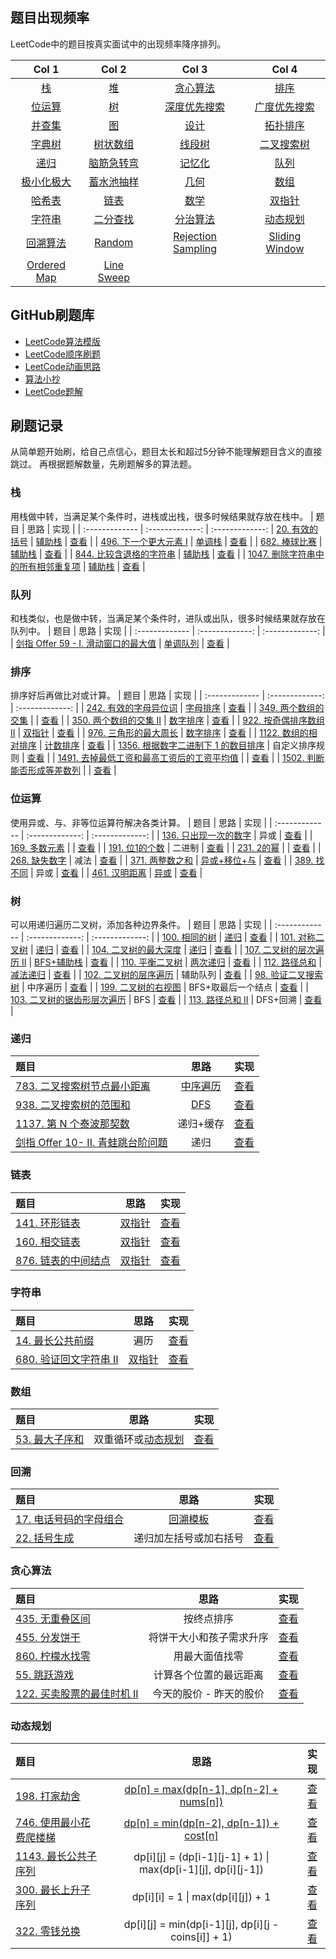 ## 题目出现频率

LeetCode中的题目按真实面试中的出现频率降序排列。

| Col 1 | Col 2 |  Col 3 | Col 4 |
| :-------------: | :-------------: | :-------------: | :-------------: |
| [栈](https://github.com/pwstrick/daily/blob/master/article/leetcode/stack.md) | [堆](https://github.com/pwstrick/daily/blob/master/article/leetcode/heap.md) | [贪心算法](https://github.com/pwstrick/daily/blob/master/article/leetcode/greedy.md) | [排序](https://github.com/pwstrick/daily/blob/master/article/leetcode/sort.md) |
| [位运算](https://github.com/pwstrick/daily/blob/master/article/leetcode/bit-manipulation.md) | [树](https://github.com/pwstrick/daily/blob/master/article/leetcode/tree.md) | [深度优先搜索](https://github.com/pwstrick/daily/blob/master/article/leetcode/depth-first-search.md) | [广度优先搜索](https://github.com/pwstrick/daily/blob/master/article/leetcode/breadth-first-search.md) |
| [并查集](https://github.com/pwstrick/daily/blob/master/article/leetcode/union-find.md) | [图](https://github.com/pwstrick/daily/blob/master/article/leetcode/graph.md) | [设计](https://github.com/pwstrick/daily/blob/master/article/leetcode/design.md) | [拓扑排序](https://github.com/pwstrick/daily/blob/master/article/leetcode/topological-sort.md) |
| [字典树](https://github.com/pwstrick/daily/blob/master/article/leetcode/trie.md) | [树状数组](https://github.com/pwstrick/daily/blob/master/article/leetcode/binary-indexed-tree.md) | [线段树](https://github.com/pwstrick/daily/blob/master/article/leetcode/segment-tree.md) | [二叉搜索树](https://github.com/pwstrick/daily/blob/master/article/leetcode/binary-search-tree.md) |
| [递归](https://github.com/pwstrick/daily/blob/master/article/leetcode/recursion.md) | [脑筋急转弯](https://github.com/pwstrick/daily/blob/master/article/leetcode/brainteaser.md) | [记忆化](https://github.com/pwstrick/daily/blob/master/article/leetcode/memoization.md) | [队列](https://github.com/pwstrick/daily/blob/master/article/leetcode/queue.md) |
| [极小化极大](https://github.com/pwstrick/daily/blob/master/article/leetcode/minimax.md) | [蓄水池抽样](https://github.com/pwstrick/daily/blob/master/article/leetcode/reservoir-sampling.md) | [几何](https://github.com/pwstrick/daily/blob/master/article/leetcode/geometry.md) | [数组](https://github.com/pwstrick/daily/blob/master/article/leetcode/array.md) |
| [哈希表](https://github.com/pwstrick/daily/blob/master/article/leetcode/hash-table.md) | [链表](https://github.com/pwstrick/daily/blob/master/article/leetcode/linked-list.md) | [数学](https://github.com/pwstrick/daily/blob/master/article/leetcode/math.md) | [双指针](https://github.com/pwstrick/daily/blob/master/article/leetcode/two-pointers.md) |
| [字符串](https://github.com/pwstrick/daily/blob/master/article/leetcode/string.md) | [二分查找](https://github.com/pwstrick/daily/blob/master/article/leetcode/binary-search.md) | [分治算法](https://github.com/pwstrick/daily/blob/master/article/leetcode/divide-and-conquer.md) | [动态规划](https://github.com/pwstrick/daily/blob/master/article/leetcode/dynamic-programming.md) |
| [回溯算法](https://github.com/pwstrick/daily/blob/master/article/leetcode/backtracking.md) | [Random](https://github.com/pwstrick/daily/blob/master/article/leetcode/random.md) | [Rejection Sampling](https://github.com/pwstrick/daily/blob/master/article/leetcode/rejection-sampling.md) | [Sliding Window](https://github.com/pwstrick/daily/blob/master/article/leetcode/sliding-window.md) |
| [Ordered Map](https://github.com/pwstrick/daily/blob/master/article/leetcode/ordered-map.md) | [Line Sweep](https://github.com/pwstrick/daily/blob/master/article/leetcode/line-sweep.md) | &nbsp; | &nbsp; |

## GitHub刷题库
* [LeetCode算法模版](https://github.com/greyireland/algorithm-pattern)
* [LeetCode顺序刷题](https://github.com/wind-liang/leetcode)
* [LeetCode动画思路](https://github.com/MisterBooo/LeetCodeAnimation)
* [算法小抄](https://github.com/labuladong/fucking-algorithm)
* [LeetCode题解](https://github.com/azl397985856/leetcode)

## 刷题记录
从简单题开始刷，给自己点信心，题目太长和超过5分钟不能理解题目含义的直接跳过。
再根据题解数量，先刷题解多的算法题。

### 栈
用栈做中转，当满足某个条件时，进栈或出栈，很多时候结果就存放在栈中。
| 题目 | 思路 | 实现  |
| :------------- | :-------------: | :-------------: |
[20. 有效的括号](https://leetcode-cn.com/problems/valid-parentheses/) | [辅助栈](https://leetcode-cn.com/problems/valid-parentheses/solution/zhu-bu-fen-xi-tu-jie-zhan-zhan-shi-zui-biao-zhun-d/) | [查看](https://github.com/pwstrick/daily/issues/1012) |
| [496. 下一个更大元素 I](https://leetcode-cn.com/problems/next-greater-element-i/) | [单调栈](https://leetcode-cn.com/problems/next-greater-element-i/solution/xia-yi-ge-geng-da-yuan-su-i-by-leetcode/) | [查看](https://github.com/pwstrick/daily/issues/1013) |
| [682. 棒球比赛](https://leetcode-cn.com/problems/baseball-game/) | [辅助栈](https://leetcode-cn.com/problems/baseball-game/solution/bang-qiu-bi-sai-by-leetcode/) | [查看](https://github.com/pwstrick/daily/issues/1014) |
| [844. 比较含退格的字符串](https://leetcode-cn.com/problems/backspace-string-compare/) | [辅助栈](https://leetcode-cn.com/problems/backspace-string-compare/solution/bi-jiao-han-tui-ge-de-zi-fu-chuan-by-leetcode/) | [查看](https://github.com/pwstrick/daily/issues/1015) |
| [1047. 删除字符串中的所有相邻重复项](https://leetcode-cn.com/problems/remove-all-adjacent-duplicates-in-string/) | [辅助栈](https://leetcode-cn.com/problems/remove-all-adjacent-duplicates-in-string/solution/shan-chu-zi-fu-chuan-zhong-de-suo-you-xiang-lin-zh/) | [查看](https://github.com/pwstrick/daily/issues/1016) |

### 队列
和栈类似，也是做中转，当满足某个条件时，进队或出队，很多时候结果就存放在队列中。
| 题目 | 思路 | 实现  |
| :------------- | :-------------: | :-------------: |
| [剑指 Offer 59 - I. 滑动窗口的最大值](https://leetcode-cn.com/problems/hua-dong-chuang-kou-de-zui-da-zhi-lcof/) | [单调队列](https://leetcode-cn.com/problems/hua-dong-chuang-kou-de-zui-da-zhi-lcof/solution/mian-shi-ti-59-i-hua-dong-chuang-kou-de-zui-da-1-6/) | [查看](https://github.com/pwstrick/daily/issues/1017) |

### 排序
排序好后再做比对或计算。
| 题目 | 思路 | 实现  |
| :------------- | :-------------: | :-------------: |
| [242. 有效的字母异位词](https://leetcode-cn.com/problems/valid-anagram/) | [字母排序](https://leetcode-cn.com/problems/valid-anagram/solution/you-xiao-de-zi-mu-yi-wei-ci-by-leetcode/) | [查看](https://github.com/pwstrick/daily/issues/1018) |
| [349. 两个数组的交集](https://leetcode-cn.com/problems/intersection-of-two-arrays/) |  | [查看](https://github.com/pwstrick/daily/issues/1019) |
| [350. 两个数组的交集 II](https://leetcode-cn.com/problems/intersection-of-two-arrays-ii/) | [数字排序](https://leetcode-cn.com/problems/intersection-of-two-arrays-ii/solution/liang-ge-shu-zu-de-jiao-ji-ii-by-leetcode/) | [查看](https://github.com/pwstrick/daily/issues/1020) |
| [922. 按奇偶排序数组 II](https://leetcode-cn.com/problems/sort-array-by-parity-ii/) | [双指针](https://leetcode-cn.com/problems/sort-array-by-parity-ii/solution/an-qi-ou-pai-xu-shu-zu-ii-by-leetcode/) | [查看](https://github.com/pwstrick/daily/issues/1021) |
| [976. 三角形的最大周长](https://leetcode-cn.com/problems/largest-perimeter-triangle/) | [数字排序](https://leetcode-cn.com/problems/largest-perimeter-triangle/solution/san-jiao-xing-de-zui-da-zhou-chang-by-leetcode/) | [查看](https://github.com/pwstrick/daily/issues/1022) |
| [1122. 数组的相对排序](https://leetcode-cn.com/problems/relative-sort-array/) | [计数排序](https://leetcode-cn.com/problems/relative-sort-array/solution/ming-que-bi-jiao-fang-shi-hou-xiang-zen-yao-pai-ji/) | [查看](https://github.com/pwstrick/daily/issues/1023) |
| [1356. 根据数字二进制下 1 的数目排序](https://leetcode-cn.com/problems/sort-integers-by-the-number-of-1-bits/) | 自定义排序规则 | [查看](https://github.com/pwstrick/daily/issues/1024) |
| [1491. 去掉最低工资和最高工资后的工资平均值](https://leetcode-cn.com/problems/average-salary-excluding-the-minimum-and-maximum-salary/) |  | [查看](https://github.com/pwstrick/daily/issues/1025) |
| [1502. 判断能否形成等差数列](https://leetcode-cn.com/problems/can-make-arithmetic-progression-from-sequence/) |  | [查看](https://github.com/pwstrick/daily/issues/1026) |

### 位运算
使用异或、与、非等位运算符解决各类计算。
| 题目 | 思路 | 实现  |
| :------------- | :-------------: | :-------------: |
| [136. 只出现一次的数字](https://leetcode-cn.com/problems/single-number/) | 异或 | [查看](https://github.com/pwstrick/daily/issues/1027) |
| [169. 多数元素](https://leetcode-cn.com/problems/majority-element/) |  | [查看](https://github.com/pwstrick/daily/issues/1028) |
| [191. 位1的个数](https://leetcode-cn.com/problems/number-of-1-bits/submissions/) | 二进制 | [查看](https://github.com/pwstrick/daily/issues/1029) |
| [231. 2的幂](https://leetcode-cn.com/problems/power-of-two/) |  | [查看](https://github.com/pwstrick/daily/issues/1030) |
| [268. 缺失数字](https://leetcode-cn.com/problems/missing-number/) | 减法 | [查看](https://github.com/pwstrick/daily/issues/1031) |
| [371. 两整数之和](https://leetcode-cn.com/problems/sum-of-two-integers/) | [异或+移位+与](https://leetcode-cn.com/problems/sum-of-two-integers/solution/wei-yun-suan-xiang-jie-yi-ji-zai-python-zhong-xu-y/) | [查看](https://github.com/pwstrick/daily/issues/1032) |
| [389. 找不同](https://leetcode-cn.com/problems/find-the-difference/) | 异或 | [查看](https://github.com/pwstrick/daily/issues/1033) |
| [461. 汉明距离](https://leetcode-cn.com/problems/hamming-distance/) | [异或](https://leetcode-cn.com/problems/hamming-distance/solution/yi-ming-ju-chi-by-leetcode/) | [查看](https://github.com/pwstrick/daily/issues/1034) |

### 树
可以用递归遍历二叉树，添加各种边界条件。
| 题目 | 思路 | 实现  |
| :------------- | :-------------: | :-------------: |
| [100. 相同的树](https://leetcode-cn.com/problems/same-tree/) | [递归](https://leetcode-cn.com/problems/same-tree/solution/hua-jie-suan-fa-100-xiang-tong-de-shu-by-guanpengc/) | [查看](https://github.com/pwstrick/daily/issues/1035) |
| [101. 对称二叉树](https://leetcode-cn.com/problems/symmetric-tree/) | [递归](https://leetcode-cn.com/problems/symmetric-tree/solution/dong-hua-yan-shi-101-dui-cheng-er-cha-shu-by-user7/) | [查看](https://github.com/pwstrick/daily/issues/1036) |
| [104. 二叉树的最大深度](https://leetcode-cn.com/problems/maximum-depth-of-binary-tree/) | [递归](https://leetcode-cn.com/problems/maximum-depth-of-binary-tree/solution/er-cha-shu-de-zui-da-shen-du-by-leetcode/) | [查看](https://github.com/pwstrick/daily/issues/1037) |
| [107. 二叉树的层次遍历 II](https://leetcode-cn.com/problems/binary-tree-level-order-traversal-ii/) | [BFS+辅助栈](https://leetcode-cn.com/problems/binary-tree-level-order-traversal-ii/solution/shi-yong-zhan-jin-xing-zhong-zhuan-by-liu-lang-xi-/) | [查看](https://github.com/pwstrick/daily/issues/1038) |
| [110. 平衡二叉树](https://leetcode-cn.com/problems/balanced-binary-tree/) | [两次递归](https://leetcode-cn.com/problems/balanced-binary-tree/solution/ping-heng-er-cha-shu-by-leetcode/) | [查看](https://github.com/pwstrick/daily/issues/1039) |
| [112. 路径总和](https://leetcode-cn.com/problems/path-sum/) | [减法递归](https://leetcode-cn.com/problems/path-sum/solution/lu-jing-zong-he-by-leetcode-solution/) | [查看](https://github.com/pwstrick/daily/issues/1040) |
| [102. 二叉树的层序遍历](https://leetcode-cn.com/problems/binary-tree-level-order-traversal/) | 辅助队列 | [查看](https://github.com/pwstrick/daily/issues/1063) |
| [98. 验证二叉搜索树](https://leetcode-cn.com/problems/validate-binary-search-tree/) | 中序遍历 | [查看](https://github.com/pwstrick/daily/issues/1064) |
| [199. 二叉树的右视图](https://leetcode-cn.com/problems/binary-tree-right-side-view/) | BFS+取最后一个结点 | [查看](https://github.com/pwstrick/daily/issues/1065) |
| [103. 二叉树的锯齿形层次遍历](https://leetcode-cn.com/problems/binary-tree-zigzag-level-order-traversal/) | BFS | [查看](https://github.com/pwstrick/daily/issues/1066) |
| [113. 路径总和 II](https://leetcode-cn.com/problems/path-sum-ii/) | DFS+回溯 | [查看](https://github.com/pwstrick/daily/issues/1067) |

### 递归
| 题目 | 思路 | 实现  |
| :------------- | :-------------: | :-------------: |
| [783. 二叉搜索树节点最小距离](https://leetcode-cn.com/problems/minimum-distance-between-bst-nodes/) | [中序遍历](https://leetcode-cn.com/problems/minimum-distance-between-bst-nodes/solution/er-cha-sou-suo-shu-jie-dian-zui-xiao-ju-chi-by-lee/) | [查看](https://github.com/pwstrick/daily/issues/1041) |
| [938. 二叉搜索树的范围和](https://leetcode-cn.com/problems/range-sum-of-bst/) | [DFS](https://leetcode-cn.com/problems/range-sum-of-bst/solution/hua-jie-suan-fa-938-er-cha-sou-suo-shu-de-fan-wei-/) | [查看](https://github.com/pwstrick/daily/issues/1042) |
| [1137. 第 N 个泰波那契数](https://leetcode-cn.com/problems/n-th-tribonacci-number/) | 递归+缓存 | [查看](https://github.com/pwstrick/daily/issues/1043) |
| [剑指 Offer 10- II. 青蛙跳台阶问题](https://leetcode-cn.com/problems/qing-wa-tiao-tai-jie-wen-ti-lcof/) | 递归 | [查看](https://github.com/pwstrick/daily/issues/1044) |

### 链表
| 题目 | 思路 | 实现  |
| :------------- | :-------------: | :-------------: |
| [141. 环形链表](https://leetcode-cn.com/problems/linked-list-cycle/) | [双指针](https://leetcode-cn.com/problems/linked-list-cycle/solution/huan-xing-lian-biao-by-leetcode/) | [查看](https://github.com/pwstrick/daily/issues/1045) |
| [160. 相交链表](https://leetcode-cn.com/problems/intersection-of-two-linked-lists/) | [双指针](https://leetcode-cn.com/problems/intersection-of-two-linked-lists/solution/xiang-jiao-lian-biao-by-leetcode/) | [查看](https://github.com/pwstrick/daily/issues/1046) |
| [876. 链表的中间结点](https://leetcode-cn.com/problems/middle-of-the-linked-list/) | [双指针](https://leetcode-cn.com/problems/middle-of-the-linked-list/solution/lian-biao-de-zhong-jian-jie-dian-by-leetcode-solut/) | [查看](https://github.com/pwstrick/daily/issues/1047) |

### 字符串
| 题目 | 思路 | 实现  |
| :------------- | :-------------: | :-------------: |
| [14. 最长公共前缀](https://leetcode-cn.com/problems/longest-common-prefix/) | 遍历 | [查看](https://github.com/pwstrick/daily/issues/1048) |
| [680. 验证回文字符串 Ⅱ](https://leetcode-cn.com/problems/valid-palindrome-ii/) | [双指针](https://leetcode-cn.com/problems/valid-palindrome-ii/solution/shan-chu-zuo-zhi-huo-you-zhi-zhen-zi-fu-pan-duan-s/) | [查看](https://github.com/pwstrick/daily/issues/1049) |

### 数组
| 题目 | 思路 | 实现  |
| :------------- | :-------------: | :-------------: |
| [53. 最大子序和](https://leetcode-cn.com/problems/maximum-subarray/) | 双重循环或[动态规划](https://leetcode-cn.com/problems/maximum-subarray/solution/zui-da-zi-xu-he-by-leetcode-solution/) | [查看](https://github.com/pwstrick/daily/issues/1050) |

### 回溯
| 题目 | 思路 | 实现  |
| :------------- | :-------------: | :-------------: |
| [17. 电话号码的字母组合](https://leetcode-cn.com/problems/letter-combinations-of-a-phone-number/) | [回溯模板](https://www.cnblogs.com/strick/p/13384038.html) | [查看](https://github.com/pwstrick/daily/issues/1059) |
| [22. 括号生成](https://leetcode-cn.com/problems/generate-parentheses/) | 递归加左括号或加右括号 | [查看](https://github.com/pwstrick/daily/issues/1060) |

### 贪心算法
| 题目 | 思路 | 实现  |
| :------------- | :-------------: | :-------------: |
| [435. 无重叠区间](https://leetcode-cn.com/problems/non-overlapping-intervals/) | 按终点排序 | [查看](https://github.com/pwstrick/daily/issues/1053) |
| [455. 分发饼干](https://leetcode-cn.com/problems/assign-cookies/) | 将饼干大小和孩子需求升序 | [查看](https://github.com/pwstrick/daily/issues/1054) |
| [860. 柠檬水找零](https://leetcode-cn.com/problems/lemonade-change/) | 用最大面值找零 | [查看](https://github.com/pwstrick/daily/issues/1055) |
| [55. 跳跃游戏](https://leetcode-cn.com/problems/jump-game/) | 计算各个位置的最远距离 | [查看](https://github.com/pwstrick/daily/issues/1061) |
| [122. 买卖股票的最佳时机 II](https://leetcode-cn.com/problems/best-time-to-buy-and-sell-stock-ii/) | 今天的股价 - 昨天的股价 | [查看](https://github.com/pwstrick/daily/issues/1062) |

### 动态规划
| 题目 | 思路 | 实现  |
| :------------- | :-------------: | :-------------: |
| [198. 打家劫舍](https://leetcode-cn.com/problems/house-robber/) | [dp[n] = max(dp[n-1], dp[n-2] + nums[n])](https://leetcode-cn.com/problems/house-robber/solution/hua-jie-suan-fa-198-da-jia-jie-she-by-guanpengchn/) | [查看](https://github.com/pwstrick/daily/issues/1051) |
| [746. 使用最小花费爬楼梯](https://leetcode-cn.com/problems/min-cost-climbing-stairs/) | [dp[n] = min(dp[n-2], dp[n-1]) + cost[n]](https://leetcode-cn.com/problems/min-cost-climbing-stairs/solution/yi-bu-yi-bu-tui-dao-dong-tai-gui-hua-de-duo-chong-/) | [查看](https://github.com/pwstrick/daily/issues/1052) |
| [1143. 最长公共子序列](https://leetcode-cn.com/problems/longest-common-subsequence/) | dp[i][j] = (dp[i-1][j-1] + 1) \| max(dp[i-1][j], dp[i][j-1]) | [查看](https://github.com/pwstrick/daily/issues/1056) |
| [300. 最长上升子序列](https://leetcode-cn.com/problems/longest-increasing-subsequence/) | dp[i][i] = 1 \| max(dp[i][j]) + 1 | [查看](https://github.com/pwstrick/daily/issues/1057) |
| [322. 零钱兑换](https://leetcode-cn.com/problems/coin-change/) | dp[i][j] = min(dp[i-1][j], dp[i][j - coins[i]] + 1) | [查看](https://github.com/pwstrick/daily/issues/1058) |
